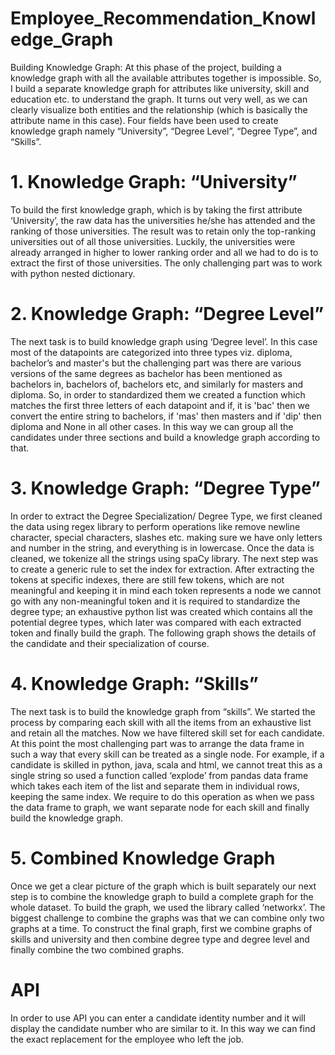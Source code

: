 # Employee_Recommendation_Knowledge_Graph
Building Knowledge Graph: 
At this phase of the project, building a knowledge graph with all the available attributes together is impossible. So, I build a separate knowledge graph for attributes like university, skill and education etc. to understand the graph. It turns out very well, as we can clearly visualize both entities and the relationship (which is basically the attribute name in this case). Four fields have been used to create knowledge graph namely “University”, “Degree Level”, “Degree Type”, and “Skills”.
# 1. Knowledge Graph: “University”
To build the first knowledge graph, which is by taking the first attribute ‘University’, the raw data has the universities he/she has attended and the ranking of those universities. The result was to retain only the top-ranking universities out of all those universities. Luckily, the universities were already arranged in higher to lower ranking order and all we had to do is to extract the first of those universities. The only challenging part was to work with python nested dictionary. 

# 2. Knowledge Graph: “Degree Level”
The next task is to build knowledge graph using ‘Degree level’. In this case most of the datapoints are categorized into three types viz. diploma, bachelor’s and master's but the challenging part was there are various versions of the same degrees as bachelor has been mentioned as bachelors in, bachelors of, bachelors etc, and similarly for masters and diploma. So, in order to standardized them we created a function which matches the first three letters of each datapoint and if, it is 'bac' then we convert the entire string to bachelors, if 'mas' then masters and if 'dip' then diploma and None in all other cases. In this way we can group all the candidates under three sections and build a knowledge graph according to that.

# 3. Knowledge Graph: “Degree Type”
In order to extract the Degree Specialization/ Degree Type, we first cleaned the data using regex library to perform operations like remove newline character, special characters, slashes etc. making sure we have only letters and number in the string, and everything is in lowercase. Once the data is cleaned, we tokenize all the strings using spaCy library. The next step was to create a generic rule to set the index for extraction. After extracting the tokens at specific indexes, there are still few tokens, which are not meaningful and keeping it in mind each token represents a node we cannot go with any non-meaningful token and it is required to standardize the degree type; an exhaustive python list was created which contains all the potential degree types, which later was compared with each extracted token and finally build the graph. The following graph shows the details of the candidate and their specialization of course.

# 4. Knowledge Graph: “Skills”
The next task is to build the knowledge graph from “skills”. We started the process by comparing each skill with all the items from an exhaustive list and retain all the matches. Now we have filtered skill set for each candidate. At this point the most challenging part was to arrange the data frame in such a way that every skill can be treated as a single node. For example, if a candidate is skilled in python, java, scala and html, we cannot treat this as a single string so used a function called ‘explode’ from pandas data frame which takes each item of the list and separate them in individual rows, keeping the same index. We require to do this operation as when we pass the data frame to graph, we want separate node for each skill and finally build the knowledge graph.

# 5. Combined Knowledge Graph
Once we get a clear picture of the graph which is built separately our next step is to combine the knowledge graph to build a complete graph for the whole dataset. To build the graph, we used the library called ‘networkx’. The biggest challenge to combine the graphs was that we can combine only two graphs at a time. To construct the final graph, first we combine graphs of skills and university and then combine degree type and degree level and finally combine the two combined graphs.

# API
In order to use API you can enter a candidate identity number and it will display the candidate number who are similar to it. In this way we can find the exact replacement for the employee who left the job. 
